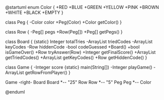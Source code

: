 @startuml
enum Color {
    +RED
    +BLUE
    +GREEN
    +YELLOW
    +PINK
    +BROWN
    +WHITE
    +BLACK
    +EMPTY
}

class Peg {
    -Color color
    +Peg(Color)
    +Color getColor()
}

class Row {
    -Peg[] pegs
    +Row(Peg[])
    +Peg[] getPegs()
}

class Board {
    {static} Integer totalTries
    -ArrayList<Row> triedCodes
    -ArrayList<Row> keyCodes
    -Row hiddenCode
    -bool codeGuessed
    +Board()
    +bool isGameOver()
    +Row tryAnswer(Row)
    +Integer getFinalScore()
    +ArrayList<Row> getTriedCodes()
    +ArrayList<Row> getKeyCodes()
    +Row getHiddenCode()
}

class Game {
    -Integer score
    {static} main(String[])
    -Integer playGame()
    -ArrayList<Row> getRowFromPlayer()
}

Game -right- Board
Board *-- "25" Row
Row *-- "5" Peg
Peg *-- Color

@enduml
